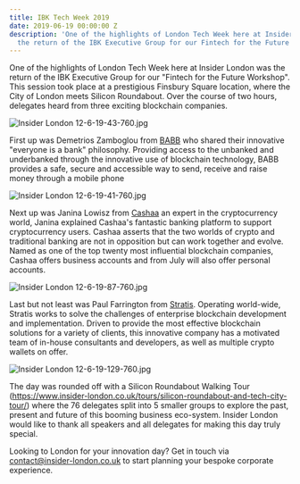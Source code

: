```yaml
---
title: IBK Tech Week 2019
date: 2019-06-19 00:00:00 Z
description: 'One of the highlights of London Tech Week here at Insider London was
  the return of the IBK Executive Group for our Fintech for the Future Workshop. '
---
```


One of the highlights of London Tech Week here at Insider London was the return of the IBK Executive Group for our "Fintech for the Future Workshop". This session took place at a prestigious Finsbury Square location, where the City of London meets Silicon Roundabout. Over the course of two hours, delegates heard from three exciting blockchain companies.

![Insider London 12-6-19-43-760.jpg](/uploads/Insider%20London%2012-6-19-43-760.jpg)

First up was Demetrios Zamboglou from [BABB](https://getbabb.com) who shared their innovative "everyone is a bank" philosophy. Providing access to the unbanked and underbanked through the innovative use of blockchain technology, BABB provides a safe, secure and accessible way to send, receive and raise money through a mobile phone

![Insider London 12-6-19-41-760.jpg](/uploads/Insider%20London%2012-6-19-41-760.jpg)

Next up was Janina Lowisz from [Cashaa](https://cashaa.com) an expert in the cryptocurrency world, Janina explained Cashaa's fantastic banking platform to support cryptocurrency users. Cashaa asserts that the two worlds of crypto and traditional banking are not in opposition but can work together and evolve. Named as one of the top twenty most influential blockchain companies, Cashaa offers business accounts and from July will also offer personal accounts.

![Insider London 12-6-19-87-760.jpg](/uploads/Insider%20London%2012-6-19-87-760.jpg)

Last but not least was Paul Farrington from [Stratis](https://stratisplatform.com/). Operating world-wide, Stratis works to solve the challenges of enterprise blockchain development and implementation. Driven to provide the most effective blockchain solutions for a variety of clients, this innovative company has a motivated team of in-house consultants and developers, as well as multiple crypto wallets on offer.

![Insider London 12-6-19-129-760.jpg](/uploads/Insider%20London%2012-6-19-129-760.jpg)

The day was rounded off with a Silicon Roundabout Walking Tour (https://www.insider-london.co.uk/tours/silicon-roundabout-and-tech-city-tour/) where the 76 delegates split into 5 smaller groups to explore the past, present and future of this booming business eco-system. Insider London would like to thank all speakers and all delegates for making this day truly special.

Looking to London for your innovation day? Get in touch via contact@insider-london.co.uk to start planning your bespoke corporate experience.
